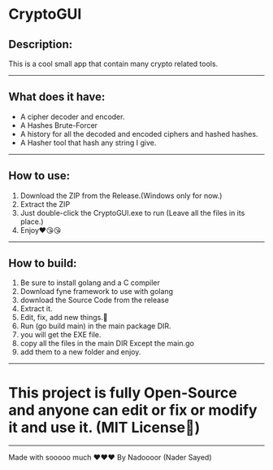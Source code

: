 # CryptoGUI
## Description:
This is a cool small app that contain many crypto related tools.

***
## What does it have:
- A cipher decoder and encoder.
- A Hashes Brute-Forcer
- A history for all the decoded and encoded ciphers and hashed hashes.
- A Hasher tool that hash any string I give.

***
## How to use:
1. Download the ZIP from the Release.(Windows only for now.)
2. Extract the ZIP
3. Just double-click the CryptoGUI.exe to run (Leave all the files in its place.)
4. Enjoy❤️😘😘

***
## How to build:
1. Be sure to install golang and a C compiler
2. Download fyne framework to use with golang
3. download the Source Code from the release
4. Extract it.
5. Edit, fix, add new things.🤩
6. Run (go build main) in the main package DIR.
7. you will get the EXE file.
8. copy all the files in the main DIR Except the main.go
9. add them to a new folder and enjoy.

***
# This project is fully Open-Source and anyone can edit or fix or modify it and use it. (MIT License🤩)

***
Made with sooooo much ❤️❤️❤️ By Nadoooor (Nader Sayed)